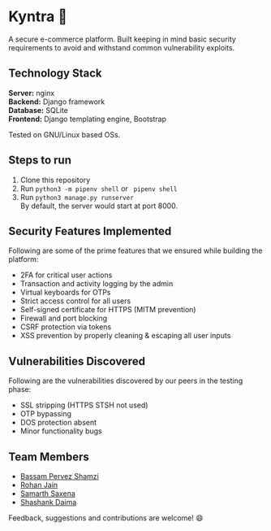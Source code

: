 # Kyntra 🛒
A secure e-commerce platform. Built keeping in mind basic security requirements to avoid and withstand common vulnerability exploits.

## Technology Stack

**Server:** nginx  
**Backend:** Django framework  
**Database:** SQLite  
**Frontend:** Django templating engine, Bootstrap

Tested on GNU/Linux based OSs.


## Steps to run

1. Clone this repository
2. Run ``python3 -m pipenv shell`` or `` pipenv shell``
3. Run ``python3 manage.py runserver``  
By default, the server would start at port 8000.
  

## Security Features Implemented

Following are some of the prime features that we ensured while building the platform:
- 2FA for critical user actions
- Transaction and activity logging by the admin
- Virtual keyboards for OTPs
- Strict access control for all users
- Self-signed certificate for HTTPS (MITM prevention)
- Firewall and port blocking
- CSRF protection via tokens
- XSS prevention by properly cleaning & escaping all user inputs
  

## Vulnerabilities Discovered

Following are the vulnerabilities discovered by our peers in the testing phase:  
- SSL stripping (HTTPS STSH not used)
- OTP bypassing
- DOS protection absent
- Minor functionality bugs
  

## Team Members
- [Bassam Pervez Shamzi](https://github.com/basp0)
- [Rohan Jain](https://github.com/rohanj-02)
- [Samarth Saxena](https://github.com/samarth-saxena)
- [Shashank Daima](https://github.com/shashankdaima)  
  
Feedback, suggestions and contributions are welcome! 😄
